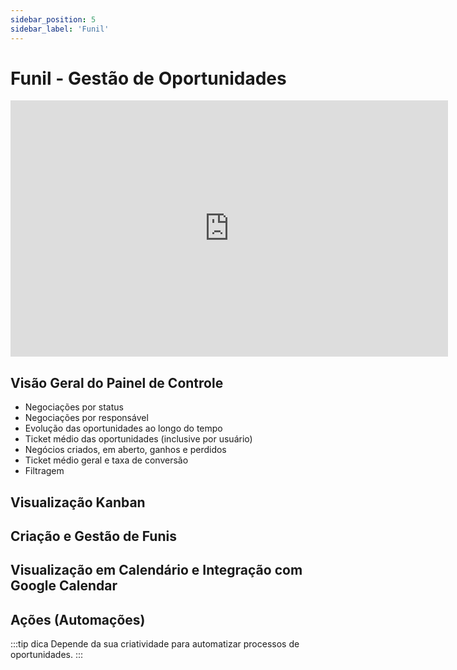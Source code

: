```yaml
---
sidebar_position: 5
sidebar_label: 'Funil'
---
```


# Funil - Gestão de Oportunidades

<iframe width="700" height="410" src="https://www.youtube.com/embed/L6_Ursgtkx4?si=9qC2wIUKs5hJkXgm" title="YouTube video player" frameborder="0" allow="accelerometer; autoplay; clipboard-write; encrypted-media; gyroscope; picture-in-picture; web-share" referrerpolicy="strict-origin-when-cross-origin" allowfullscreen></iframe>

## Visão Geral do Painel de Controle

- Negociações por status
- Negociações por responsável
- Evolução das oportunidades ao longo do tempo
- Ticket médio das oportunidades (inclusive por usuário)
- Negócios criados, em aberto, ganhos e perdidos
- Ticket médio geral e taxa de conversão
- Filtragem

## Visualização Kanban

## Criação e Gestão de Funis

## Visualização em Calendário e Integração com Google Calendar

## Ações (Automações)

:::tip dica
Depende da sua criatividade para automatizar processos de oportunidades.
:::